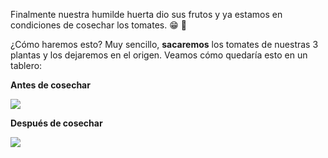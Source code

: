 Finalmente nuestra humilde huerta dio sus frutos y ya estamos en condiciones de cosechar los tomates. :grin: :tomato:

¿Cómo haremos esto? Muy sencillo, **sacaremos** los tomates de nuestras 3 plantas y los dejaremos en el origen. Veamos cómo quedaría esto en un tablero:

**Antes de cosechar**

![](https://raw.githubusercontent.com/sagrado-corazon-alcal/mumuki-guia-fundamentos-variables/master/images/tomates-por-cosechar.png)

**Después de cosechar**

![](https://raw.githubusercontent.com/sagrado-corazon-alcal/mumuki-guia-fundamentos-variables/master/images/tomates-cosechados.png)